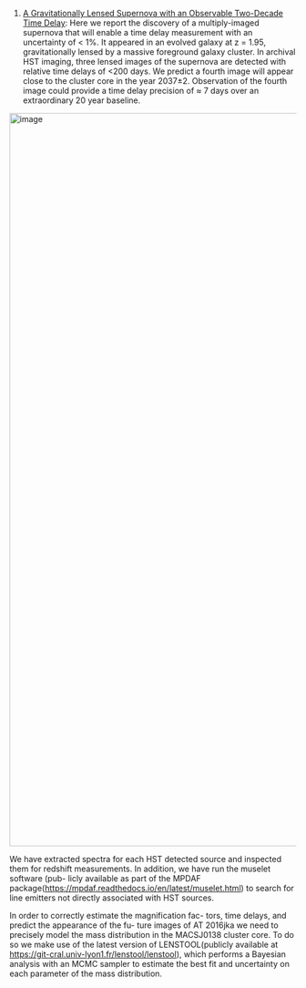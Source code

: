1. [A Gravitationally Lensed Supernova with an Observable Two-Decade Time Delay](https://arxiv.org/pdf/2106.08935.pdf): 
Here we report the discovery of a multiply-imaged supernova that will enable a time delay measurement with an uncertainty of < 1%. It appeared in an evolved galaxy at z = 1.95, gravitationally lensed by a massive foreground galaxy cluster. In archival HST imaging, three lensed images of the supernova are detected with relative time delays of <200 days. We predict a fourth image will appear close to the cluster core in the year 2037±2. Observation of the fourth image could provide a time delay precision of ≈ 7 days over an extraordinary 20 year baseline.

<img width="1287" alt="image" src="https://user-images.githubusercontent.com/37625284/122323766-3188fe80-cf5a-11eb-88af-125cc9dc930b.png">

We have extracted spectra for each HST detected source and inspected them for redshift measurements. In addition, we have run the muselet software (pub- licly available as part of the MPDAF package(https://mpdaf.readthedocs.io/en/latest/muselet.html) to search for line emitters not directly associated with HST sources.

In order to correctly estimate the magnification fac- tors, time delays, and predict the appearance of the fu- ture images of AT 2016jka we need to precisely model the mass distribution in the MACSJ0138 cluster core. To do so we make use of the latest version of LENSTOOL(publicly available at https://git-cral.univ-lyon1.fr/lenstool/lenstool), which performs a Bayesian analysis with an MCMC sampler to estimate the best fit and uncertainty on each parameter of the mass distribution.

